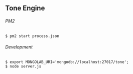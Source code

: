 ## Tone Engine

###### PM2
```
$ pm2 start process.json
```

###### Development
```
$ export MONGOLAB_URI='mongodb://localhost:27017/tone';
$ node server.js
```

